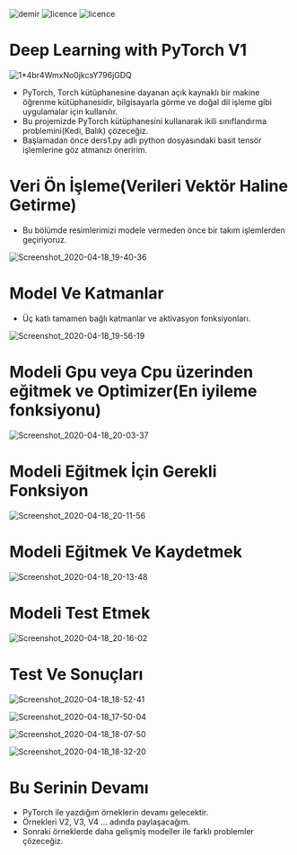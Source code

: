 ![demir](https://img.shields.io/badge/PyTorch-V1.2.0-red)
![licence](https://img.shields.io/badge/demir-ai-blueviolet)
![licence](https://img.shields.io/badge/Ahmet%20Furkan-DEM%C4%B0R-blue)

# Deep Learning with PyTorch V1

![1*4br4WmxNo0jkcsY796jGDQ](https://user-images.githubusercontent.com/54184905/79643126-1251de00-81aa-11ea-9718-fd829777e4d6.jpeg)

* PyTorch, Torch kütüphanesine dayanan açık kaynaklı bir makine öğrenme kütüphanesidir, bilgisayarla görme ve doğal dil işleme gibi uygulamalar için kullanılır.
* Bu projemizde PyTorch kütüphanesini kullanarak ikili sınıflandırma problemini(Kedi, Balık) çözeceğiz.
* Başlamadan önce ders1.py adlı python dosyasındaki basit tensör işlemlerine göz atmanızı öneririm.


# Veri Ön İşleme(Verileri Vektör Haline Getirme)

* Bu bölümde resimlerimizi modele vermeden önce bir takım işlemlerden geçiriyoruz.

![Screenshot_2020-04-18_19-40-36](https://user-images.githubusercontent.com/54184905/79643780-38c54880-81ad-11ea-91b5-b5c77e469db3.png)

# Model Ve Katmanlar

* Üç katlı tamamen bağlı katmanlar ve aktivasyon fonksiyonları.

![Screenshot_2020-04-18_19-56-19](https://user-images.githubusercontent.com/54184905/79644005-ce150c80-81ae-11ea-885e-baca99a36141.png)

# Modeli Gpu veya Cpu üzerinden eğitmek ve Optimizer(En iyileme fonksiyonu)

![Screenshot_2020-04-18_20-03-37](https://user-images.githubusercontent.com/54184905/79644175-d4f04f00-81af-11ea-86e9-c2bf0c4dfbd9.png)

# Modeli Eğitmek İçin Gerekli Fonksiyon

![Screenshot_2020-04-18_20-11-56](https://user-images.githubusercontent.com/54184905/79644336-f998f680-81b0-11ea-9e99-92aade1d2ca9.png)

# Modeli Eğitmek Ve Kaydetmek

![Screenshot_2020-04-18_20-13-48](https://user-images.githubusercontent.com/54184905/79644377-41b81900-81b1-11ea-8941-6a1c7e3bef66.png)

# Modeli Test Etmek

![Screenshot_2020-04-18_20-16-02](https://user-images.githubusercontent.com/54184905/79644411-8348c400-81b1-11ea-9533-b5b80d82d414.png)

# Test Ve Sonuçları

![Screenshot_2020-04-18_18-52-41](https://user-images.githubusercontent.com/54184905/79644452-c60a9c00-81b1-11ea-81aa-06205791af2c.png)

![Screenshot_2020-04-18_17-50-04](https://user-images.githubusercontent.com/54184905/79644447-be4af780-81b1-11ea-99eb-c9d75a8d761e.png)

![Screenshot_2020-04-18_18-07-50](https://user-images.githubusercontent.com/54184905/79644448-bee38e00-81b1-11ea-9adf-f655f28be722.png)

![Screenshot_2020-04-18_18-32-20](https://user-images.githubusercontent.com/54184905/79644450-bf7c2480-81b1-11ea-9106-333e5f3537da.png)

# Bu Serinin Devamı 

* PyTorch ile yazdığım örneklerin devamı gelecektir.
* Örnekleri V2, V3, V4 ... adında paylaşacağım.
* Sonraki örneklerde daha gelişmiş modeller ile farklı problemler çözeceğiz.
